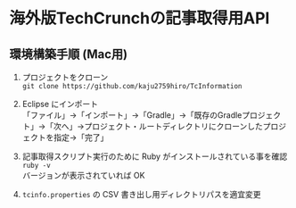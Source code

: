 # 海外版TechCrunchの記事取得用API
## 環境構築手順 (Mac用)
1. プロジェクトをクローン  
`git clone https://github.com/kaju2759hiro/TcInformation`

2. Eclipse にインポート  
「ファイル」→「インポート」→「Gradle」→「既存のGradleプロジェクト」→「次へ」→プロジェクト・ルートディレクトリにクローンしたプロジェクトを指定→「完了」

3. 記事取得スクリプト実行のために Ruby がインストールされている事を確認  
`ruby -v`  
バージョンが表示されていれば OK

4. `tcinfo.properties` の CSV 書き出し用ディレクトリパスを適宜変更
